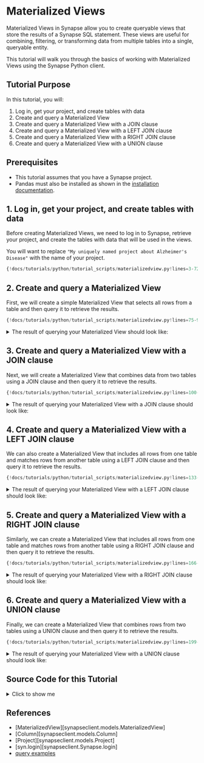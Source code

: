 # Materialized Views

Materialized Views in Synapse allow you to create queryable views that store the
results of a Synapse SQL statement. These views are useful for combining, filtering, or
transforming data from multiple tables into a single, queryable entity.

This tutorial will walk you through the basics of working with Materialized Views
using the Synapse Python client.

## Tutorial Purpose
In this tutorial, you will:

1. Log in, get your project, and create tables with data
2. Create and query a Materialized View
3. Create and query a Materialized View with a JOIN clause
4. Create and query a Materialized View with a LEFT JOIN clause
5. Create and query a Materialized View with a RIGHT JOIN clause
6. Create and query a Materialized View with a UNION clause

## Prerequisites
* This tutorial assumes that you have a Synapse project.
* Pandas must also be installed as shown in the [installation documentation](../installation.md).

## 1. Log in, get your project, and create tables with data

Before creating Materialized Views, we need to log in to Synapse, retrieve your project,
and create the tables with data that will be used in the views.

You will want to replace `"My uniquely named project about Alzheimer's Disease"` with
the name of your project.

```python
{!docs/tutorials/python/tutorial_scripts/materializedview.py!lines=3-72}
```

## 2. Create and query a Materialized View

First, we will create a simple Materialized View that selects all rows from a table and
then query it to retrieve the results.

```python
{!docs/tutorials/python/tutorial_scripts/materializedview.py!lines=75-97}
```

<details class="example">
  <summary>The result of querying your Materialized View should look like:</summary>
```
Results from the materialized view:
  sample_id patient_id  age    diagnosis
0        S1         P1   70  Alzheimer's
1        S2         P2   65      Healthy
2        S3         P3   72  Alzheimer's
3        S4         P4   68      Healthy
4        S5         P5   75  Alzheimer's
5        S6         P6   80      Healthy
```
</details>

## 3. Create and query a Materialized View with a JOIN clause

Next, we will create a Materialized View that combines data from two tables using a JOIN
clause and then query it to retrieve the results.

```python
{!docs/tutorials/python/tutorial_scripts/materializedview.py!lines=100-130}
```

<details class="example">
  <summary>The result of querying your Materialized View with a JOIN clause should look
  like:</summary>
```
Results from the materialized view with JOIN:
  sample_id patient_id  age    diagnosis   gene  expression_level
0        S1         P1   70  Alzheimer's   APOE               2.5
1        S2         P2   65      Healthy    APP               1.8
2        S3         P3   72  Alzheimer's  PSEN1               3.2
3        S4         P4   68      Healthy   MAPT               2.1
4        S5         P5   75  Alzheimer's    APP               3.5
```
</details>

## 4. Create and query a Materialized View with a LEFT JOIN clause

We can also create a Materialized View that includes all rows from one table and matches
rows from another table using a LEFT JOIN clause and then query it to retrieve the
results.

```python
{!docs/tutorials/python/tutorial_scripts/materializedview.py!lines=133-163}
```

<details class="example">
  <summary>The result of querying your Materialized View with a LEFT JOIN clause should
  look like:</summary>
```
Results from the materialized view with LEFT JOIN:
  sample_id patient_id  age    diagnosis   gene  expression_level
0        S1         P1   70  Alzheimer's   APOE               2.5
1        S2         P2   65      Healthy    APP               1.8
2        S3         P3   72  Alzheimer's  PSEN1               3.2
3        S4         P4   68      Healthy   MAPT               2.1
4        S5         P5   75  Alzheimer's    APP               3.5
5        S6         P6   80      Healthy    NaN               NaN
```
</details>

## 5. Create and query a Materialized View with a RIGHT JOIN clause

Similarly, we can create a Materialized View that includes all rows from one table and
matches rows from another table using a RIGHT JOIN clause and then query it to retrieve
the results.

```python
{!docs/tutorials/python/tutorial_scripts/materializedview.py!lines=166-196}
```

<details class="example">
  <summary>The result of querying your Materialized View with a RIGHT JOIN clause should
  look like:</summary>
```
Results from the materialized view with RIGHT JOIN:
  sample_id patient_id   age    diagnosis   gene  expression_level
0        S1         P1  70.0  Alzheimer's   APOE               2.5
1        S2         P2  65.0      Healthy    APP               1.8
2        S3         P3  72.0  Alzheimer's  PSEN1               3.2
3        S4         P4  68.0      Healthy   MAPT               2.1
4        S5         P5  75.0  Alzheimer's    APP               3.5
5        S7        NaN   NaN          NaN  PSEN2               1.9
```
</details>

## 6. Create and query a Materialized View with a UNION clause

Finally, we can create a Materialized View that combines rows from two tables using a
UNION clause and then query it to retrieve the results.

```python
{!docs/tutorials/python/tutorial_scripts/materializedview.py!lines=199-229}
```

<details class="example">
  <summary>The result of querying your Materialized View with a UNION clause should look
  like:</summary>
```
Results from the materialized view with UNION:
  sample_id
0        S1
1        S2
2        S3
3        S4
4        S5
5        S6
6        S7
```
</details>

## Source Code for this Tutorial

<details class="quote">
  <summary>Click to show me</summary>

```python
{!docs/tutorials/python/tutorial_scripts/materializedview.py!}
```
</details>

## References
- [MaterializedView][synapseclient.models.MaterializedView]
- [Column][synapseclient.models.Column]
- [Project][synapseclient.models.Project]
- [syn.login][synapseclient.Synapse.login]
- [query examples](https://rest-docs.synapse.org/rest/org/sagebionetworks/repo/web/controller/TableExamples.html)
